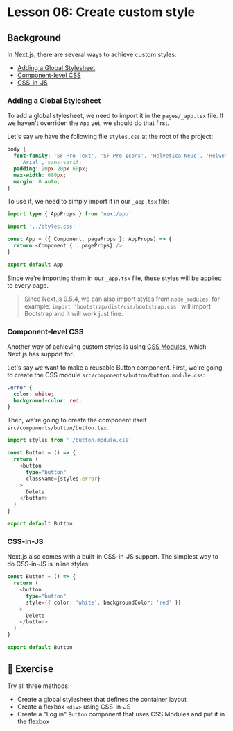 # Lesson 06: Create custom style

## Background

In Next.js, there are several ways to achieve custom styles:
- [Adding a Global Stylesheet](#adding-a-global-stylesheet)
- [Component-level CSS](#component-level-css)
- [CSS-in-JS](#css-in-js)

### Adding a Global Stylesheet
To add a global stylesheet, we need to import it in the `pages/_app.tsx` file. If we haven't overriden the `App` yet, we should do that first.

Let's say we have the following file `styles.css` at the root of the project:

```css
body {
  font-family: 'SF Pro Text', 'SF Pro Icons', 'Helvetica Neue', 'Helvetica',
    'Arial', sans-serif;
  padding: 20px 20px 60px;
  max-width: 680px;
  margin: 0 auto;
}
```

To use it, we need to simply import it in our `_app.tsx` file:

```typescript
import type { AppProps } from 'next/app'

import '../styles.css'

const App = ({ Component, pageProps }: AppProps) => {
  return <Component {...pageProps} />
}

export default App
```

Since we're importing them in our `_app.tsx` file, these styles will be applied to every page.

> Since Next.js 9.5.4, we can also import styles from `node_modules`, for example: `import 'bootstrap/dist/css/bootstrap.css'` will import Bootstrap and it will work just fine.

### Component-level CSS

Another way of achieving custom styles is using [CSS Modules](https://github.com/css-modules/css-modules), which Next.js has support for.

Let's say we want to make a reusable Button component. First, we're going to create the CSS module `src/components/button/button.module.css`:

```css
.error {
  color: white;
  background-color: red;
}
```
Then, we're going to create the component itself `src/components/button/button.tsx`:

```typescript
import styles from './button.module.css'

const Button = () => {
  return (
    <button
      type="button"
      className={styles.error}
    >
      Delete
    </button>
  )
}

export default Button
```

### CSS-in-JS

Next.js also comes with a built-in CSS-in-JS support. The simplest way to do CSS-in-JS is inline styles:

```typescript
const Button = () => {
  return (
    <button
      type="button"
      style={{ color: 'white', backgroundColor: 'red' }}
    >
      Delete
    </button>
  )
}

export default Button
```

## 🚀 Exercise
Try all three methods:
- Create a global stylesheet that defines the container layout
- Create a flexbox `<div>` using CSS-in-JS
- Create a "Log in" `Button` component that uses CSS Modules and put it in the flexbox